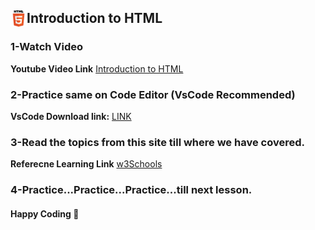 ## Introduction to HTML <img align="left" alt="HTML5" width="26px" src="https://raw.githubusercontent.com/github/explore/80688e429a7d4ef2fca1e82350fe8e3517d3494d/topics/html/html.png" />

### 1-Watch Video
**Youtube Video Link** [Introduction to HTML](https://www.youtube.com/channel/UC-At0aDKBVuAlxIJ3ptqmlw)

### 2-Practice same on Code Editor (VsCode Recommended)
**VsCode Download link:** [LINK](https://code.visualstudio.com/)

### 3-Read the topics from this site till where we have covered.
**Referecne Learning Link** [w3Schools](https://www.w3schools.com/html/default.asp)

### 4-Practice...Practice...Practice...till next lesson.

#### Happy Coding 👋